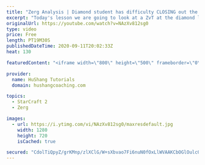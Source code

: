 ```yaml
---
title: "Zerg Analysis | Diamond student has difficulty CLOSING out the MATCH [Starcraft 2]"
excerpt: "Today's lesson we are going to look at a ZvT at the diamond level focusing on the Zerg Analysis. The zerg manages to get into a very strong position but has difficulty closing it out. Let's learn how we can approach this scenario better!  Zerg Analysis | Diamond student has difficulty CLOSING out the"
originalUrl: https://youtube.com/watch?v=NAzXv812sg0
type: video
price: Free
length: PT19M30S
publishedDateTime: 2020-09-11T20:02:33Z
heat: 130

featuredContent: "<iframe width=\"800\" height=\"500\" frameborder=\"0\" src=\"https://www.youtube.com/embed/NAzXv812sg0\" allow=\"accelerometer; autoplay; encrypted-media; gyroscope; picture-in-picture\" allowfullscreen></iframe>"

provider:
  name: HuShang Tutorials
  domain: hushangcoaching.com

topics:
  - StarCraft 2
  - Zerg

images:
  - url: https://i.ytimg.com/vi/NAzXv812sg0/maxresdefault.jpg
    width: 1280
    height: 720
    isCached: true

secured: "CdolTiQpyZ/grKMnp/zlXClG/W+sXbvao7Fi6nuN0fOxLlWVAAKCbOGlOulcOSTYjBE7XEj9DKcDDuboZbjDrfmdDQ/N6/rv0DG55SAku7hQ6TuLpQdsd5vri+ZGEFcwt6Yp+Ms9RkMkMkqT+ZayWAVX0DS7E+jecCOGF2JhS2l9xcIHkKxCXnTZBgKfxZBsjYd0NsaXwKIyg0fHkRYWfDHCAk1o3LKoRrjmJ2OsqAN02M+Gfef5+rs65Lc5hqotbFCtcbAQ4BJo9Z51myyfjBK19c4zCWgkBdRIZkSqQR5JO5g3TDWrRxnOesEMC69YKXq1KrqGA6FA4QaBGEWhaSztiUavFqZOMbJ4IyMDYXIbRtEYkGjsn8D3Cv6CGdLa1SehMNkiNpFrbjsVTeEJ55nJLPg1Yqx+dd4W8xJELqw=;dnVrDQW/eGtJlNWOyHw5Gg=="
---
```


